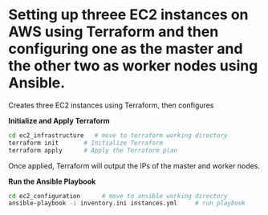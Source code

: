 # Setting up threee EC2 instances on AWS using Terraform and then configuring one as the master and the other two as worker nodes using Ansible.

Creates three EC2 instances using Terraform, then configures 

**Initialize and Apply Terraform**
```bash
cd ec2_infrastructure   # move to terraform working directory
terraform init       # Initialize Terraform
terraform apply      # Apply the Terraform plan
```
Once applied, Terraform will output the IPs of the master and worker nodes.

**Run the Ansible Playbook**
```bash
cd ec2_configuration      # move to ansible working directory
ansible-playbook -i inventory.ini instances.yml     # run playbook
```

